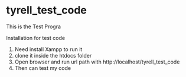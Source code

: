 # tyrell_test_code
This is the Test Progra

Installation for test code 
1. Need install Xampp to run it
2. clone it inside the htdocs folder 
3. Open browser and run url path with http://localhost/tyrell_test_code
4. Then can test my code 
